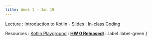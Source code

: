 ```yaml
---
title: Week 1 - Jan 19
---
```


Lecture
: Introduction to Kotlin - [Slides](https://drive.google.com/file/d/1aqTfq3i1ZGczFr2qFBvzBNA6dilMYK3H/view?usp=drive_link)
  : [In-class Coding](https://drive.google.com/file/d/1xbUB9FgwQ1-lNqPAYJ7pcg1u9QLM480T/view?usp=drive_link)

Resources
: [Kotlin Playground](https://developer.android.com/training/kotlinplayground)
  : [**HW 0 Released**](https://cis1950android.github.io/%5Chomework0){: .label .label-green }
